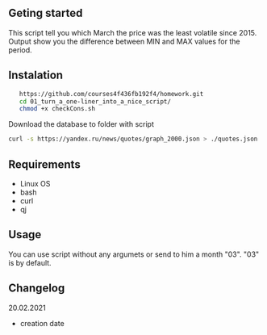 ## Geting started
This script tell you which March the price was the least volatile since 2015. 
Output show you the difference between MIN and MAX values for the period.
## Instalation
```sh
   https://github.com/courses4f436fb192f4/homework.git
   cd 01_turn_a_one-liner_into_a_nice_script/
   chmod +x checkCons.sh
```
Download the database to folder with script
```sh
curl -s https://yandex.ru/news/quotes/graph_2000.json > ./quotes.json
```

## Requirements
* Linux OS
* bash
* curl
* qj

## Usage
You can use script without any argumets or
send to him a month "03". "03" is by default. 

## Changelog

20.02.2021
* creation date

